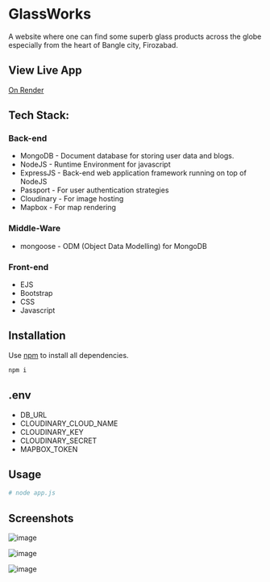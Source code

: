 # GlassWorks

A website where one can find some superb glass products across the globe especially from the heart of Bangle city, Firozabad.

## View Live App
[On Render](https://glassworks.onrender.com/)

## Tech Stack:
  ### Back-end
   * MongoDB - Document database for storing user data and blogs.
   * NodeJS - Runtime Environment for javascript
   * ExpressJS - Back-end web application framework running on top of NodeJS
   * Passport - For user authentication strategies
   * Cloudinary - For image hosting
   * Mapbox - For map rendering
  
  ### Middle-Ware 
   * mongoose - ODM (Object Data Modelling) for MongoDB
  
  ### Front-end
   * EJS
   * Bootstrap
   * CSS
   * Javascript

## Installation
Use [npm](https://mpmjs.com) to install all dependencies.

```bash
npm i
```

## .env
  * DB_URL
  * CLOUDINARY_CLOUD_NAME
  * CLOUDINARY_KEY
  * CLOUDINARY_SECRET
  * MAPBOX_TOKEN


## Usage

```bash
# node app.js
```

## Screenshots

![image](https://user-images.githubusercontent.com/79042363/176440921-3fe5f726-ee04-4d15-b6a5-a6658fbdc292.png)

![image](https://user-images.githubusercontent.com/79042363/176442072-31ad3c4a-9b40-4601-81ad-492dceeb7af2.png)

![image](https://user-images.githubusercontent.com/79042363/176444812-efe7894d-538b-478e-8850-a6afd6caf810.png)







